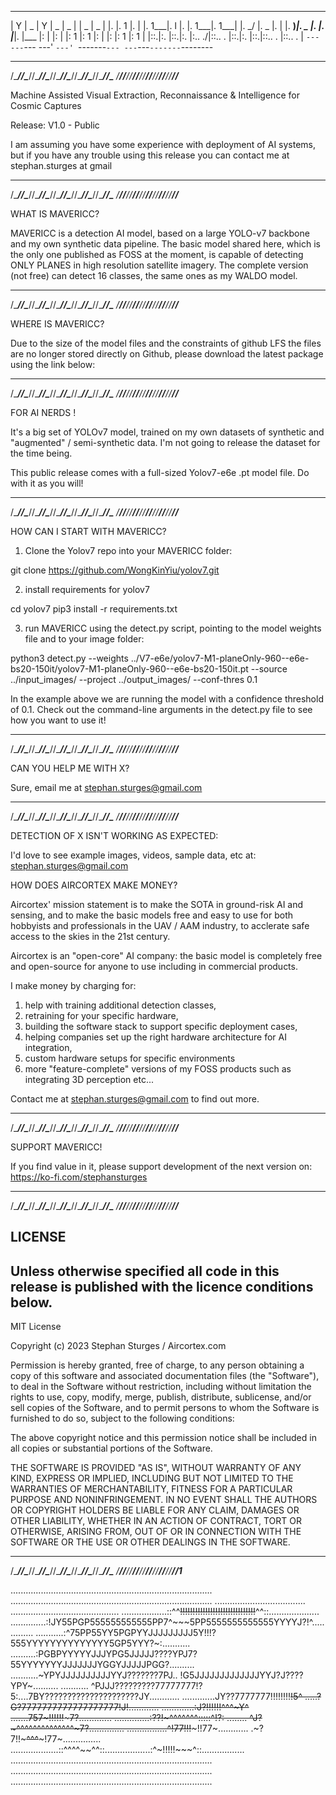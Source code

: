  ___ ___ _______ ___ ___ _______ _______ ___ _______ _______ 
 |   Y   |   _   |   Y   |   _   |   _   |   |   _   |   _   |
 |.      |.  1   |.  |   |.  1___|.  l   |.  |.  1___|.  1___|
 |. \_/  |.  _   |.  |   |.  __)_|.  _   |.  |.  |___|.  |___ 
 |:  |   |:  |   |:  1   |:  1   |:  |   |:  |:  1   |:  1   |
 |::.|:. |::.|:. |\:.. ./|::.. . |::.|:. |::.|::.. . |::.. . |
 `--- ---`--- ---' `---' `-------`--- ---`---`-------`--------  


 ____    ____    ____    ____    ____    ____    ____    ____    ____    ____   
/\____/\/\____/\/\____/\/\____/\/\____/\/\____/\/\____/\/\____/\/\____/\/\___ 
\/____\/\/____\/\/____\/\/____\/\/____\/\/____\/\/____\/\/____\/\/____\/\/___                                                                                
 

Machine Assisted Visual Extraction, Reconnaissance & Intelligence for Cosmic Captures

Release: V1.0 - Public 

I am assuming you have  some experience with deployment of AI systems, 
but if you have any trouble using this release you can contact me at 
stephan.sturges at gmail

 ____    ____    ____    ____    ____    ____    ____    ____    ____    ____   
/\____/\/\____/\/\____/\/\____/\/\____/\/\____/\/\____/\/\____/\/\____/\/\___ 
\/____\/\/____\/\/____\/\/____\/\/____\/\/____\/\/____\/\/____\/\/____\/\/___                                                                                



WHAT IS MAVERICC?

MAVERICC is a detection AI model, based on a large YOLO-v7 backbone and my own
synthetic data pipeline. The basic model shared here, which is the only 
one published as FOSS at the moment, is capable of detecting ONLY PLANES in 
high resolution satellite imagery. The complete version (not free) can detect
16 classes, the same ones as my WALDO model.


 ____    ____    ____    ____    ____    ____    ____    ____    ____    ____   
/\____/\/\____/\/\____/\/\____/\/\____/\/\____/\/\____/\/\____/\/\____/\/\___ 
\/____\/\/____\/\/____\/\/____\/\/____\/\/____\/\/____\/\/____\/\/____\/\/___


WHERE IS MAVERICC?

Due to the size of the model files and the constraints of github LFS the files
are no longer stored directly on Github, please download the latest package 
using the link below:



 ____    ____    ____    ____    ____    ____    ____    ____    ____    ____   
/\____/\/\____/\/\____/\/\____/\/\____/\/\____/\/\____/\/\____/\/\____/\/\___ 
\/____\/\/____\/\/____\/\/____\/\/____\/\/____\/\/____\/\/____\/\/____\/\/___                                                                                                                                                                

FOR AI NERDS !

It's a big set of YOLOv7 model, trained on my own datasets of synthetic and "augmented" / semi-synthetic data.
I'm not going to release the dataset for the time being.


This public release comes with a full-sized Yolov7-e6e .pt model file. Do with it as you will!


 ____    ____    ____    ____    ____    ____    ____    ____    ____    ____   
/\____/\/\____/\/\____/\/\____/\/\____/\/\____/\/\____/\/\____/\/\____/\/\___ 
\/____\/\/____\/\/____\/\/____\/\/____\/\/____\/\/____\/\/____\/\/____\/\/___                                                                                

HOW CAN I START WITH MAVERICC?  

1. Clone the Yolov7 repo into your MAVERICC folder:

git clone https://github.com/WongKinYiu/yolov7.git

2. install requirements for yolov7

cd yolov7
pip3 install -r requirements.txt

3. run MAVERICC using the detect.py script, pointing to the model weights file and to your image folder:

python3 detect.py --weights ../V7-e6e/yolov7-M1-planeOnly-960--e6e-bs20-150it/yolov7-M1-planeOnly-960--e6e-bs20-150it.pt --source ../input_images/ --project ../output_images/ --conf-thres 0.1

In the example above we are running the model with a confidence threshold of 0.1. Check out
the command-line arguments in the detect.py file to see how you want to use it!



 ____    ____    ____    ____    ____    ____    ____    ____    ____    ____   
/\____/\/\____/\/\____/\/\____/\/\____/\/\____/\/\____/\/\____/\/\____/\/\___ 
\/____\/\/____\/\/____\/\/____\/\/____\/\/____\/\/____\/\/____\/\/____\/\/___


CAN YOU HELP ME WITH X? 

Sure, email me at stephan.sturges@gmail.com


 ____    ____    ____    ____    ____    ____    ____    ____    ____    ____   
/\____/\/\____/\/\____/\/\____/\/\____/\/\____/\/\____/\/\____/\/\____/\/\___ 
\/____\/\/____\/\/____\/\/____\/\/____\/\/____\/\/____\/\/____\/\/____\/\/___


DETECTION OF X ISN'T WORKING AS EXPECTED:

I'd love to see example images, videos, sample data, etc at:
stephan.sturges@gmail.com


HOW DOES AIRCORTEX MAKE MONEY?

Aircortex' mission statement is to make the SOTA in ground-risk AI and sensing,
and to make the basic models free and easy to use for both hobbyists and 
professionals in the UAV / AAM industry, to acclerate safe access to the skies
in the 21st century.


Aircortex is an "open-core" AI company: the basic model is completely
free and open-source for anyone to use including in commercial products.

I make money by charging for: 
1. help with training additional detection classes, 
2. retraining for your specific hardware, 
3. building the software stack to support specific deployment cases, 
4. helping companies set up the right hardware architecture for AI integration,
5. custom hardware setups for specific environments
6. more "feature-complete" versions of my FOSS products such as integrating 3D perception
etc... 

Contact me at stephan.sturges@gmail.com to find out more.

 ____    ____    ____    ____    ____    ____    ____    ____    ____    ____   
/\____/\/\____/\/\____/\/\____/\/\____/\/\____/\/\____/\/\____/\/\____/\/\___ 
\/____\/\/____\/\/____\/\/____\/\/____\/\/____\/\/____\/\/____\/\/____\/\/___

SUPPORT MAVERICC!

If you find value in it, please support development of the next version on:
https://ko-fi.com/stephansturges

 ____    ____    ____    ____    ____    ____    ____    ____    ____    ____   
/\____/\/\____/\/\____/\/\____/\/\____/\/\____/\/\____/\/\____/\/\____/\/\___ 
\/____\/\/____\/\/____\/\/____\/\/____\/\/____\/\/____\/\/____\/\/____\/\/___


LICENSE
----------------------------------------------------------------------------

Unless otherwise specified all code in this release is published with the 
licence conditions below.
----------------------------------------------------------------------------


MIT License

Copyright (c) 2023 Stephan Sturges / Aircortex.com 

Permission is hereby granted, free of charge, to any person obtaining a copy
of this software and associated documentation files (the "Software"), to deal
in the Software without restriction, including without limitation the rights
to use, copy, modify, merge, publish, distribute, sublicense, and/or sell
copies of the Software, and to permit persons to whom the Software is
furnished to do so, subject to the following conditions:

The above copyright notice and this permission notice shall be included in all
copies or substantial portions of the Software.

THE SOFTWARE IS PROVIDED "AS IS", WITHOUT WARRANTY OF ANY KIND, EXPRESS OR
IMPLIED, INCLUDING BUT NOT LIMITED TO THE WARRANTIES OF MERCHANTABILITY,
FITNESS FOR A PARTICULAR PURPOSE AND NONINFRINGEMENT. IN NO EVENT SHALL THE
AUTHORS OR COPYRIGHT HOLDERS BE LIABLE FOR ANY CLAIM, DAMAGES OR OTHER
LIABILITY, WHETHER IN AN ACTION OF CONTRACT, TORT OR OTHERWISE, ARISING FROM,
OUT OF OR IN CONNECTION WITH THE SOFTWARE OR THE USE OR OTHER DEALINGS IN THE
SOFTWARE.


 ____    ____    ____    ____    ____    ____    ____    ____    ____    ____   
/\____/\/\____/\/\____/\/\____/\/\____/\/\____/\/\____/\/\____/\/\____/\/\___ 
\/____\/\/____\/\/____\/\/____\/\/____\/\/____\/\/____\/\/____\/\/____\/\/1___


................................................................................
................................................................................
.................................... ...........................................
..................::^^~~!!!!!!!!!!!!!!!!!!!!!!!!!!!!!!~~^^::....................
..............:!JY55PGP555555555555PP7^~~~5PP5555555555555YYYYJ?!^..............
...........:^75PP55YY5PGPYYJJJJJJJJJ5Y!!!?555YYYYYYYYYYYYYY5GP5YYY?~:...........
..........:PGBPYYYYYJJJYPG5JJJJJ????YPJ7?55YYYYYYYJJJJJJJYGGYJJJJJPGG?..........
...........~YPYJJJJJJJJJJYYJ???????7PJ.. !G5JJJJJJJJJJJJJYYJ?J????YPY~..........
........... ^PJJJ?????????77777777!?5:....7BY?????????????????????JY............
.............JY??7777777!!!!!!!!~~!5^ .....?G?7777777777777777777!J!............
.............:J?!!!!!!~~~~~~~~^^^~Y^ .......757~!!!!!!~~~~~~~~~~~7?.............
..............:??!~^^^^^^^:::::^!?: ........ ^J?~^^^^^^^^^^^^^^~7?..............
................^!77!!!~~~~~!!77~............ .~?7!!~~~^^^~~~!77~...............
...................::^^^^~~^^::..................:^~!!!!!~~~^::.................
................................................................................
................................................................................
................................................................................